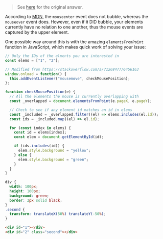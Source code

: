 
> See [here](https://stackoverflow.com/a/73320961/6456163) for the original answer.

According to [MDN](https://developer.mozilla.org/en-US/docs/Web/API/Element/mouseenter_event#usage_notes), the `mouseenter` event does not bubble, whereas the `mouseover` event does. However, even if it DID bubble, your elements currently have no relation to one another, thus the mouse events are captured by the upper element.

One possible way around this is with the amazing `elementsFromPoint` function in JavaScript, which makes quick work of solving your issue:

```js
// Only the IDs of the elments you are interested in
const elems = ["1", "2"];

// Modified from https://stackoverflow.com/a/71268477/6456163
window.onload = function() {
  this.addEventListener("mousemove", checkMousePosition);
};

function checkMousePosition(e) {
  // All the elements the mouse is currently overlapping with
  const _overlapped = document.elementsFromPoint(e.pageX, e.pageY);

  // Check to see if any element id matches an id in elems
  const _included = _overlapped.filter((el) => elems.includes(el.id));
  const ids = _included.map((el) => el.id);

  for (const index in elems) {
    const id = elems[index];
    const elem = document.getElementById(id);

    if (ids.includes(id)) {
      elem.style.background = "yellow";
    } else {
      elem.style.background = "green";
    }
  }
}
```

```css
div {
  width: 100px;
  height: 100px;
  background: green;
  border: 2px solid black;
}
.second {
  transform: translateX(50%) translateY(-50%);
}
```

```html
<div id="1"></div>
<div id="2" class="second"></div>
```
